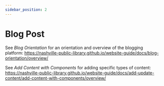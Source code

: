 ```yaml
---
sidebar_position: 2
---
```


# Blog Post

See *Blog Orientation* for an orientation and overview of the blogging platform: https://nashville-public-library.github.io/website-guide/docs/blog-orientation/overview/

See *Add Content with Components* for adding specific types of content: https://nashville-public-library.github.io/website-guide/docs/add-update-content/add-content-with-components/overview/
